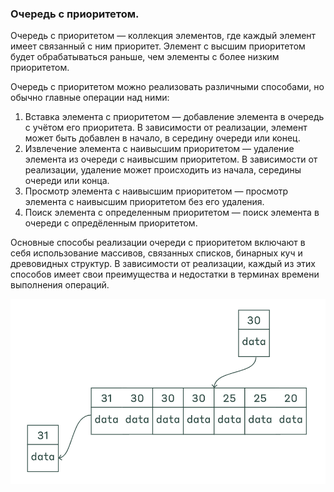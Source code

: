 ### Очередь с приоритетом.

Очередь с приоритетом — коллекция элементов, где каждый элемент имеет связанный с ним приоритет. Элемент с высшим приоритетом
будет обрабатываться раньше, чем элементы с более низким приоритетом.

Очередь с приоритетом можно реализовать различными способами, но обычно главные операции над ними:

1. Вставка элемента с приоритетом — добавление элемента в очередь с учётом его приоритета. В зависимости от реализации, 
элемент может быть добавлен в начало, в середину очереди или конец.
2. Извлечение элемента с наивысшим приоритетом — удаление элемента из очереди с наивысшим приоритетом. В зависимости от 
реализации, удаление может происходить из начала, середины очереди или конца.
3. Просмотр элемента с наивысшим приоритетом — просмотр элемента с наивысшим приоритетом без его удаления.
4. Поиск элемента с определенным приоритетом — поиск элемента в очереди с опредёленным приоритетом.

Основные способы реализации очереди с приоритетом включают в себя использование массивов, связанных списков, бинарных куч
и древовидных структур. В зависимости от реализации, каждый из этих способов имеет свои преимущества и недостатки в терминах
времени выполнения операций.

![img.png](content%2Fimg.png)
